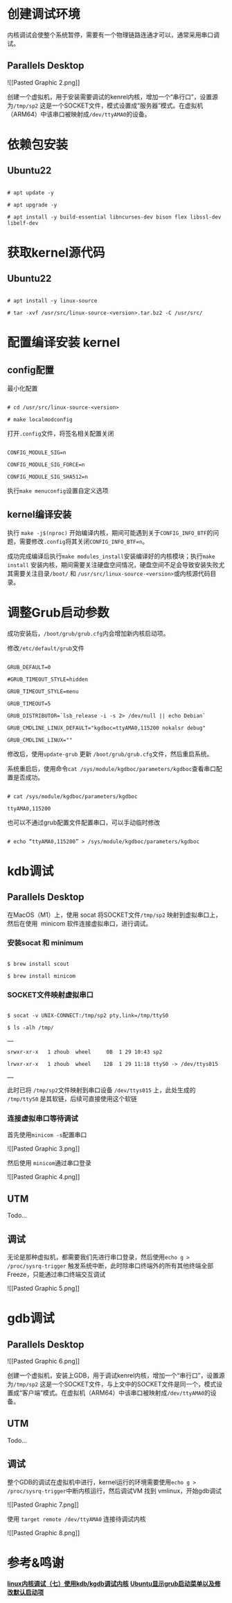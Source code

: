 # 创建调试环境

内核调试会使整个系统暂停，需要有一个物理链路连通才可以，通常采用串口调试。

  ## Parallels Desktop 

![[Pasted Graphic 2.png]]

创建一个虚拟机，用于安装需要调试的kenrel内核，增加一个“串行口”，设置源为`/tmp/sp2` 这是一个SOCKET文件，模式设置成“服务器”模式。在虚拟机（ARM64）中该串口被映射成`/dev/ttyAMA0`的设备。

  # 依赖包安装

  ## Ubuntu22

```shell

# apt update -y

# apt upgrade -y

# apt install -y build-essential libncurses-dev bison flex libssl-dev libelf-dev

```

  # 获取kernel源代码

  ## Ubuntu22

```shell

# apt install -y linux-source

# tar -xvf /usr/src/linux-source-<version>.tar.bz2 -C /usr/src/

```

  # 配置编译安装 kernel

## config配置

最小化配置

```shell

# cd /usr/src/linux-source-<version>

# make localmodconfig

```

打开`.config`文件，将签名相关配置关闭

```config

CONFIG_MODULE_SIG=n

CONFIG_MODULE_SIG_FORCE=n

CONFIG_MODULE_SIG_SHA512=n

```

执行`make menuconfig`设置自定义选项
## kernel编译安装

执行 `make -j$(nproc)` 开始编译内核，期间可能遇到关于`CONFIG_INFO_BTF`的问题，需要修改`.config`将其关闭`CONFIG_INFO_BTF=n`。

成功完成编译后执行`make modules_install`安装编译好的内核模块；执行`make install` 安装内核，期间需要关注硬盘空间情况，硬盘空间不足会导致安装失败尤其需要关注目录`/boot/` 和 `/usr/src/linux-source-<version>`或内核源代码目录。

# 调整Grub启动参数

成功安装后，`/boot/grub/grub.cfg`内会增加新内核启动项。

修改`/etc/default/grub`文件 

```config

GRUB_DEFAULT=0

#GRUB_TIMEOUT_STYLE=hidden

GRUB_TIMEOUT_STYLE=menu

GRUB_TIMEOUT=5

GRUB_DISTRIBUTOR=`lsb_release -i -s 2> /dev/null || echo Debian`

GRUB_CMDLINE_LINUX_DEFAULT="kgdboc=ttyAMA0,115200 nokalsr debug"

GRUB_CMDLINE_LINUX=""

```

修改后，使用`update-grub` 更新 `/boot/grub/grub.cfg`文件，然后重启系统。

系统重启后，使用命令`cat /sys/module/kgdboc/parameters/kgdboc`查看串口配置是否成功。

```shell

# cat /sys/module/kgdboc/parameters/kgdboc

ttyAMA0,115200

```

也可以不通过grub配置文件配置串口，可以手动临时修改

```shell

# echo “ttyAMA0,115200” > /sys/module/kgdboc/parameters/kgdboc

```

  
# kdb调试

## Parallels Desktop

在MacOS（M1）上，使用 socat 将SOCKET文件`/tmp/sp2` 映射到虚拟串口上，然后在使用  minicom 软件连接虚拟串口，进行调试。

### 安装socat 和 minimum

```shell

$ brew install scout

$ brew install minicom

```

### SOCKET文件映射虚拟串口

```shell

$ socat -v UNIX-CONNECT:/tmp/sp2 pty,link=/tmp/ttyS0

$ ls -alh /tmp/

……

srwxr-xr-x   1 zhoub  wheel     0B  1 29 10:43 sp2

lrwxr-xr-x   1 zhoub  wheel    12B  1 29 11:18 ttyS0 -> /dev/ttys015

……

```

此时已将 `/tmp/sp2`文件映射到串口设备 `/dev/ttys015` 上，此处生成的 `/tmp/ttyS0` 是其软链，后续可直接使用这个软链

### 连接虚拟串口等待调试

首先使用`minicom -s`配置串口

![[Pasted Graphic 3.png]]
  
然后使用 `minicom`通过串口登录

![[Pasted Graphic 4.png]]

## UTM

Todo…

## 调试

无论是那种虚拟机，都需要我们先进行串口登录，然后使用`echo g > /proc/sysrq-trigger` 触发系统中断，此时除串口终端外的所有其他终端全部Freeze，只能通过串口终端交互调试

  ![[Pasted Graphic 5.png]]

# gdb调试

## Parallels Desktop

![[Pasted Graphic 6.png]]  

创建一个虚拟机，安装上GDB，用于调试kenrel内核，增加一个“串行口”，设置源为`/tmp/sp2` 这是一个SOCKET文件，与上文中的SOCKET文件是同一个，模式设置成“客户端”模式。在虚拟机（ARM64）中该串口被映射成`/dev/ttyAMA0`的设备。

## UTM

Todo...

## 调试

整个GDB的调试在虚拟机中进行，kernel运行的环境需要使用`echo g > /proc/sysrq-trigger`中断内核运行，然后调试VM 找到 vmlinux，开始gdb调试

![[Pasted Graphic 7.png]]  

使用 `target remote /dev/ttyAMA0` 连接待调试内核

 ![[Pasted Graphic 8.png]]  

# 参考&鸣谢

[**linux内核调试（七）使用kdb/kgdb调试内核**]([https://zhuanlan.zhihu.com/p/546416941](https://zhuanlan.zhihu.com/p/546416941))
[**Ubuntu显示grub启动菜单以及修改默认启动项**]([https://zhuanlan.zhihu.com/p/552895466](https://zhuanlan.zhihu.com/p/552895466))
